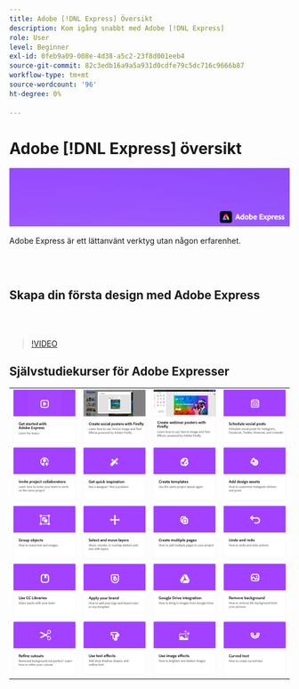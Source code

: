 ```yaml
---
title: Adobe [!DNL Express] Översikt
description: Kom igång snabbt med Adobe [!DNL Express]
role: User
level: Beginner
exl-id: 0feb9a09-008e-4d38-a5c2-23f8d001eeb4
source-git-commit: 82c3edb16a9a5a931d0cdfe79c5dc716c9666b87
workflow-type: tm+mt
source-wordcount: '96'
ht-degree: 0%

---
```


# Adobe [!DNL Express] översikt

![Express Hero-bild](../assets/Express.png)

Adobe Express är ett lättanvänt verktyg utan någon erfarenhet.

<br> 

## Skapa din första design med Adobe Express

<br> 

>[!VIDEO](https://video.tv.adobe.com/v/3420225?quality=12&learn=on&hidetitle=true)

## Självstudiekurser för Adobe Expresser

<table style="table-layout:fixed">
<tr>
   <td>
      <a href="get-started.md">
         <img alt="Kom igång med Adobe Express" src="assets/get-started.png" />
      </a>
  </td>
  <td>
      <a href="create-social-posters.md">
         <img alt="Skapa affischer med Firefly" src="assets/social-firefly.png" />
      </a>
  </td>
  <td>
      <a href="create-webinar-poster.md">
         <img alt="Skapa affischer för webbseminarier med Firefly" src="assets/webinar-poster.png" />
      </a>
  </td>
  <td>
      <a href="schedule.md">
         <img alt="Schemalägg sociala inlägg" src="assets/schedule.png" />
      </a>
  </td>
</tr>
<tr>
  <td>
   <a href="collaborate.md">
      <img alt="Bjud in projektmedarbetare" src="assets/collaborate.png" />
   </a>
  </td>
 <td>
      <a href="get-inspiration.md">
         <img alt="Få snabb inspiration" src="assets/inspiration.png" />
      </a>
  </td>
  <td>
   <a href="create-templates.md">
      <img alt="Skapa mallar" src="assets/templates.png" />
   </a>
  </td>
  <td>
      <a href="add-design-assets.md">
         <img alt="Lägga till designresurser" src="assets/design-assets.png" />
      </a>
  </td>
</tr>
<tr>
 <td>
      <a href="group-objects.md">
         <img alt="Gruppera objekt" src="assets/group-objects.png" />
      </a>
  </td>
  <td>
      <a href="layers.md">
         <img alt="Markera och flytta lager" src="assets/layers.png" />
      </a>
  </td>
  <td>
      <a href="multiple-pages.md">
         <img alt="Skapa flera sidor" src="assets/multiple-pages.png" />
      </a>
  </td>
  <td>
      <a href="undo-redo.md">
         <img alt="Ångra och gör om" src="assets/undo-redo.png" />
      </a>
   </td>
</tr>
<tr>
   <td>
      <a href="cc-libraries.md">
         <img alt="Använd CC Libraries" src="assets/cc-libraries.png" />
      </a>
  </td>
 <td>
      <a href="brand.md">
         <img alt="Använd ert varumärke" src="assets/brand.png" />
      </a>
  </td>
  <td>
      <a href="google-drive.md">
         <img alt="Integrering med Google Drive" src="assets/google-drive.png" />
      </a>
  </td>
   <td>
      <a href="remove-background.md">
         <img alt="Ta bort bakgrund" src="assets/background.png" />
      </a>
  </td>
</tr>
<tr>
  <td>
      <a href="refine-cutout.md">
         <img alt="Finjustera ett urklipp" src="assets/cutouts.png" />
      </a>
  </td>
  <td>
      <a href="text-effects.md">
         <img alt="Använda texteffekter" src="assets/text-effects.png" />
      </a>
  </td>
  <td>
      <a href="image-effects.md">
         <img alt="Använda bildeffekter" src="assets/image-effects.png" />
      </a>
  </td>
  <td>
   <a href="create-curved-text.md">
      <img alt="Skapa böjd text" src="assets/curved-text.png" />
   </a>
  </td>
</tr>
</table>
